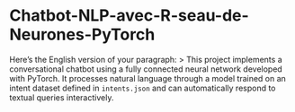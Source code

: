 # Chatbot-NLP-avec-R-seau-de-Neurones-PyTorch
Here’s the English version of your paragraph:  > This project implements a conversational chatbot using a fully connected neural network developed with PyTorch. It processes natural language through a model trained on an intent dataset defined in `intents.json` and can automatically respond to textual queries interactively.
